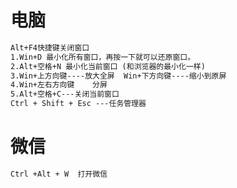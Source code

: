 # 电脑

```txt
Alt+F4快捷键关闭窗口
1.Win+D 最小化所有窗口，再按一下就可以还原窗口。
2.Alt+空格+N 最小化当前窗口 (和浏览器的最小化一样)
3.Win+上方向键----放大全屏	Win+下方向键----缩小到原屏
4.Win+左右方向键    分屏
5.Alt+空格+C---关闭当前窗口
Ctrl + Shift + Esc ---任务管理器
```

# 微信

```txt
Ctrl +Alt + W  打开微信
```



